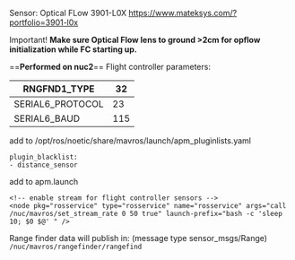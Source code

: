 Sensor: Optical FLow 3901-L0X 
https://www.mateksys.com/?portfolio=3901-l0x

Important! 
**Make sure Optical Flow lens to ground >2cm for opflow initialization while FC starting up.**

==**Performed on nuc2**==
Flight controller parameters:

| RNGFND1_TYPE     | 32  |
| ---------------- | --- |
| SERIAL6_PROTOCOL | 23  |
| SERIAL6_BAUD     | 115 |

add to /opt/ros/noetic/share/mavros/launch/apm_pluginlists.yaml 

```
plugin_blacklist:
- distance_sensor
```

add to apm.launch
```
<!-- enable stream for flight controller sensors -->
<node pkg="rosservice" type="rosservice" name="rosservice" args="call /nuc/mavros/set_stream_rate 0 50 true" launch-prefix="bash -c 'sleep 10; $0 $@' " />
```

Range finder data will publish in: (message type sensor_msgs/Range)
`/nuc/mavros/rangefinder/rangefind`